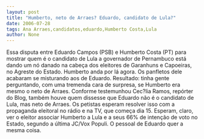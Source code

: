 ```yaml
---
layout: post
title: "Humberto, neto de Arraes? Eduardo, candidato de Lula?"
date: 2006-07-28
tags: Ana Arraes,candidatos,eduardo,Humberto Costa,Lula
author: None
---
```

Essa disputa entre Eduardo Campos (PSB) e Humberto Costa (PT) para mostrar quem é o candidato de Lula a governador de Pernambuco está dando um nó danado na cabeça dos eleitores de Garanhuns e Capoeiras, no Agreste do Estado.
Humberto anda por lá agora. Os panfletos dele acabaram se misturando aos de Eduardo. Resultado: tinha gente perguntando, com uma tremenda cara de surpresa, se Humberto era mesmo o neto de Arraes.
Conforme testemunhou Cec?lia Ramos, repórter do Blog, também houve quem dissesse que Eduardo não é o candidato de Lula, mas neto de Arraes.
Os petistas esperam resolver isso com a propaganda eleitoral no rádio e na TV, que começa dia 15. Esperam, claro, ver o eleitor associar Humberto a Lula e a seus 66% de intenção de voto no Estado, segundo a última JC/Vox Populi.
O pessoal de Eduardo quer a mesma coisa. 